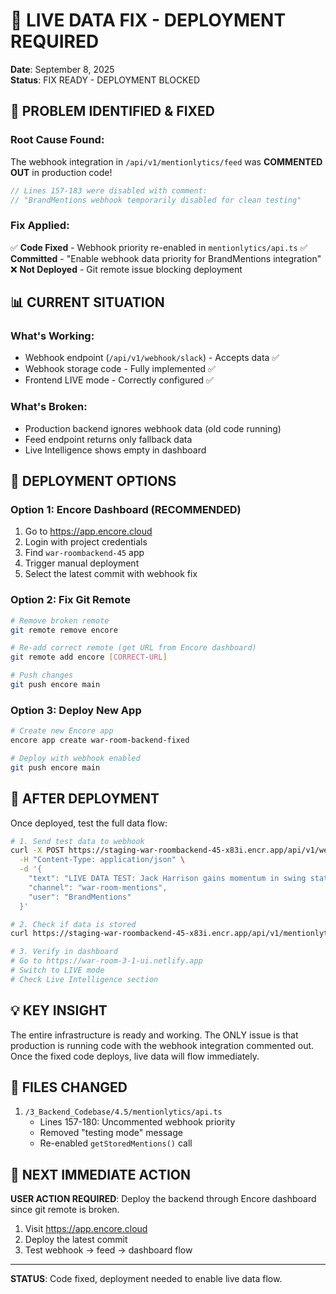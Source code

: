 # 🔴 LIVE DATA FIX - DEPLOYMENT REQUIRED
**Date**: September 8, 2025  
**Status**: FIX READY - DEPLOYMENT BLOCKED  

## 🎯 PROBLEM IDENTIFIED & FIXED

### Root Cause Found:
The webhook integration in `/api/v1/mentionlytics/feed` was **COMMENTED OUT** in production code!

```javascript
// Lines 157-183 were disabled with comment:
// "BrandMentions webhook temporarily disabled for clean testing"
```

### Fix Applied:
✅ **Code Fixed** - Webhook priority re-enabled in `mentionlytics/api.ts`
✅ **Committed** - "Enable webhook data priority for BrandMentions integration"
❌ **Not Deployed** - Git remote issue blocking deployment

## 📊 CURRENT SITUATION

### What's Working:
- Webhook endpoint (`/api/v1/webhook/slack`) - Accepts data ✅
- Webhook storage code - Fully implemented ✅
- Frontend LIVE mode - Correctly configured ✅

### What's Broken:
- Production backend ignores webhook data (old code running)
- Feed endpoint returns only fallback data
- Live Intelligence shows empty in dashboard

## 🚀 DEPLOYMENT OPTIONS

### Option 1: Encore Dashboard (RECOMMENDED)
1. Go to https://app.encore.cloud
2. Login with project credentials
3. Find `war-roombackend-45` app
4. Trigger manual deployment
5. Select the latest commit with webhook fix

### Option 2: Fix Git Remote
```bash
# Remove broken remote
git remote remove encore

# Re-add correct remote (get URL from Encore dashboard)
git remote add encore [CORRECT-URL]

# Push changes
git push encore main
```

### Option 3: Deploy New App
```bash
# Create new Encore app
encore app create war-room-backend-fixed

# Deploy with webhook enabled
git push encore main
```

## 🔄 AFTER DEPLOYMENT

Once deployed, test the full data flow:

```bash
# 1. Send test data to webhook
curl -X POST https://staging-war-roombackend-45-x83i.encr.app/api/v1/webhook/slack \
  -H "Content-Type: application/json" \
  -d '{
    "text": "LIVE DATA TEST: Jack Harrison gains momentum in swing states",
    "channel": "war-room-mentions",
    "user": "BrandMentions"
  }'

# 2. Check if data is stored
curl https://staging-war-roombackend-45-x83i.encr.app/api/v1/mentionlytics/feed

# 3. Verify in dashboard
# Go to https://war-room-3-1-ui.netlify.app
# Switch to LIVE mode
# Check Live Intelligence section
```

## 💡 KEY INSIGHT

The entire infrastructure is ready and working. The ONLY issue is that production is running code with the webhook integration commented out. Once the fixed code deploys, live data will flow immediately.

## 📝 FILES CHANGED

1. `/3_Backend_Codebase/4.5/mentionlytics/api.ts`
   - Lines 157-180: Uncommented webhook priority
   - Removed "testing mode" message
   - Re-enabled `getStoredMentions()` call

## 🎯 NEXT IMMEDIATE ACTION

**USER ACTION REQUIRED**: Deploy the backend through Encore dashboard since git remote is broken.

1. Visit https://app.encore.cloud
2. Deploy the latest commit
3. Test webhook → feed → dashboard flow

---

**STATUS**: Code fixed, deployment needed to enable live data flow.